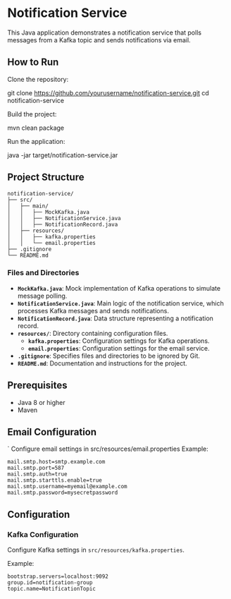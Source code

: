 # Notification Service

This Java application demonstrates a notification service that polls messages from a Kafka topic and sends notifications via email.

## How to Run

Clone the repository:

git clone https://github.com/yourusername/notification-service.git
cd notification-service

Build the project:

mvn clean package

Run the application:

java -jar target/notification-service.jar

## Project Structure

```plaintext
notification-service/
├── src/
│   ├── main/
│   │   ├── MockKafka.java
│   │   ├── NotificationService.java
│   │   ├── NotificationRecord.java
│   ├── resources/
│   │   ├── kafka.properties
│   │   └── email.properties
├── .gitignore
└── README.md
```

### Files and Directories

- **`MockKafka.java`**: Mock implementation of Kafka operations to simulate message polling.
- **`NotificationService.java`**: Main logic of the notification service, which processes Kafka messages and sends notifications.
- **`NotificationRecord.java`**: Data structure representing a notification record.
- **`resources/`**: Directory containing configuration files.
  - **`kafka.properties`**: Configuration settings for Kafka operations.
  - **`email.properties`**: Configuration settings for the email service.
- **`.gitignore`**: Specifies files and directories to be ignored by Git.
- **`README.md`**: Documentation and instructions for the project.

## Prerequisites

- Java 8 or higher
- Maven

## Email Configuration
`
Configure email settings in src/resources/email.properties
Example: 
```
mail.smtp.host=smtp.example.com
mail.smtp.port=587
mail.smtp.auth=true
mail.smtp.starttls.enable=true
mail.smtp.username=myemail@example.com
mail.smtp.password=mysecretpassword
```

## Configuration

### Kafka Configuration

Configure Kafka settings in `src/resources/kafka.properties`.

Example:

```properties
bootstrap.servers=localhost:9092
group.id=notification-group
topic.name=NotificationTopic
```
